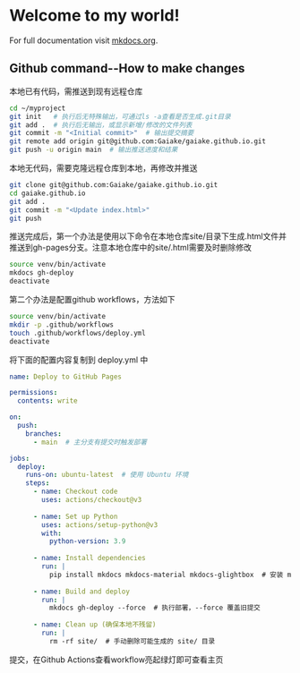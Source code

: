 # Welcome to my world!
For full documentation visit [mkdocs.org](https://www.mkdocs.org).

## Github command--How to make changes
本地已有代码，需推送到现有远程仓库
```bash
cd ~/myproject
git init   # 执行后无特殊输出，可通过ls -a查看是否生成.git目录
git add .  # 执行后无输出，或显示新增/修改的文件列表
git commit -m "<Initial commit>"  # 输出提交摘要
git remote add origin git@github.com:Gaiake/gaiake.github.io.git
git push -u origin main  # 输出推送进度和结果
```
本地无代码，需要克隆远程仓库到本地，再修改并推送
```bash
git clone git@github.com:Gaiake/gaiake.github.io.git
cd gaiake.github.io
git add .
git commit -m "<Update index.html>" 
git push 
```
推送完成后，第一个办法是使用以下命令在本地仓库site/目录下生成.html文件并推送到gh-pages分支。注意本地仓库中的site/.html需要及时删除修改
```bash
source venv/bin/activate
mkdocs gh-deploy
deactivate
```

第二个办法是配置github workflows，方法如下

```bash
source venv/bin/activate
mkdir -p .github/workflows
touch .github/workflows/deploy.yml
deactivate
```
将下面的配置内容复制到 deploy.yml 中
```yaml
name: Deploy to GitHub Pages

permissions:
  contents: write

on:
  push:
    branches:
      - main  # 主分支有提交时触发部署

jobs:
  deploy:
    runs-on: ubuntu-latest  # 使用 Ubuntu 环境
    steps:
      - name: Checkout code
        uses: actions/checkout@v3
        
      - name: Set up Python
        uses: actions/setup-python@v3
        with:
          python-version: 3.9
          
      - name: Install dependencies
        run: |
          pip install mkdocs mkdocs-material mkdocs-glightbox  # 安装 mkdocs、主题和 glightbox 插件
          
      - name: Build and deploy
        run: |
          mkdocs gh-deploy --force  # 执行部署，--force 覆盖旧提交
          
      - name: Clean up (确保本地不残留)
        run: |
          rm -rf site/  # 手动删除可能生成的 site/ 目录
```
提交，在Github Actions查看workflow亮起绿灯即可查看主页
